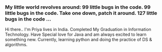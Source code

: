 ### My little world revolves around: 99 little bugs in the code. 99 little bugs in the code. Take one down, patch it around. 127 little bugs in the code …
Hi there..
 I'm Priya lives in India. Completed My Graduation in Information Technology.
 Have Special love for Java and am always excited to learn something new.
 Currently, learning python and doing the practice of DS & algorithms.
 
